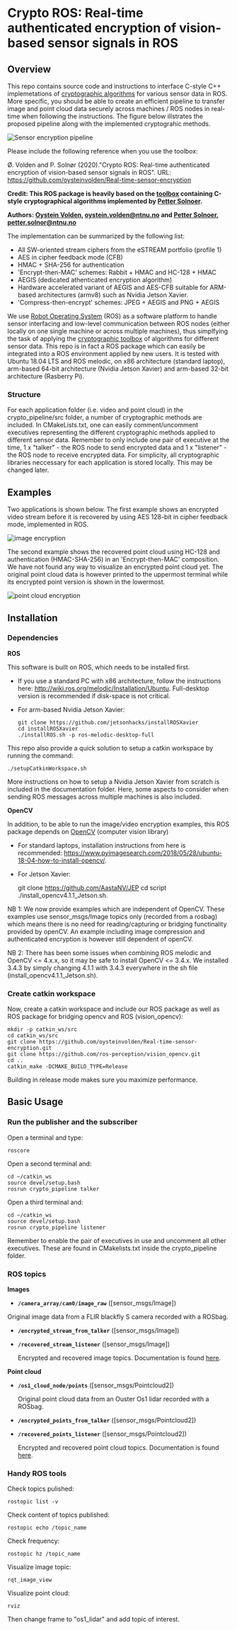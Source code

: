 # Crypto ROS: Real-time authenticated encryption of vision-based sensor signals in ROS

## Overview
This repo contains source code and instructions to interface C-style C++ implemetations of [cryptographic algorithms](https://github.com/pettsol/CryptoToolbox) for various sensor data in ROS. More specific, you should be able to create an efficient pipeline to transfer image and point cloud data securely across machines / ROS nodes in real-time when following the instructions. The figure below illstrates the proposed pipeline along with the implemented cryptograhic methods.



![Sensor encryption pipeline](doc/figures/sensor_encryption_overview.png)

Please include the following reference when you use the toolbox:

Ø. Volden and P. Solnør (2020)."Crypto ROS: Real-time authenticated encryption of vision-based sensor signals in ROS". URL: https://github.com/oysteinvolden/Real-time-sensor-encryption


**Credit: This ROS package is heavily based on the [toolbox](https://github.com/pettsol/CryptoToolbox) containing C-style cryptographical algorithms implemented by [Petter Solnoer](https://www.ntnu.no/ansatte/petter.solnor).**

**Authors: [Oystein Volden](https://www.ntnu.no/ansatte/oystv), oystein.volden@ntnu.no and [Petter Solnoer](https://www.ntnu.no/ansatte/petter.solnor), petter.solnor@ntnu.no**


The implementation can be summarized by the following list:

* All SW-oriented stream ciphers from the eSTREAM portfolio (profile 1)
* AES in cipher feedback mode (CFB)
* HMAC + SHA-256 for authentication
* 'Encrypt-then-MAC' schemes: Rabbit + HMAC and HC-128 + HMAC
* AEGIS (dedicated athenticated encryption algorithm) 
* Hardware accelerated variant of AEGIS and AES-CFB suitable for ARM-based architectures (armv8) such as Nvidia Jetson Xavier. 
* 'Compress-then-encrypt' schemes: JPEG + AEGIS and PNG + AEGIS

We use [Robot Operating System](https://www.ros.org/) (ROS) as a software platform to handle sensor interfacing and low-level communication between ROS nodes (either locally on one single machine or across multiple machines), thus simplfying the task of applying the [cryptographic toolbox](https://github.com/pettsol/CryptoToolbox) of algorithms for different sensor data. This repo is in fact a ROS package which can easily be integrated into a ROS environment applied by new users. It is tested with Ubuntu 18.04 LTS and ROS melodic, on x86 architecture (standard laptop), arm-based 64-bit architecture (Nvidia Jetson Xavier) and arm-based 32-bit architecture (Rasberry Pi).

### Structure
For each application folder (i.e. video and point cloud) in the crypto_pipeline/src folder, a number of cryptographic methods are included. In CMakeLists.txt, one can easily comment/uncomment executives representing the different cryptographic methods applied to different sensor data. Remember to only include one pair of executive at the time, 1 x "talker" - the ROS node to send encrypted data and 1 x "listener" - the ROS node to receive encrypted data. For simplicity, all cryptographic libraries neccessary for each application is stored locally. This may be changed later.

## Examples

Two applications is shown below. The first example shows an encrypted video stream before it is recovered by using AES 128-bit in cipher feedback mode, implemented in ROS.

![image encryption](doc/figures/encrypted_decrypted.png)

The second example shows the recovered point cloud using HC-128 and authentication (HMAC-SHA-256) in an 'Encrypt-then-MAC' composition. We have not found any way to visualize an encrypted point cloud yet. The original point cloud data is however printed to the uppermost terminal while its encrypted point version is shown in the lowermost.  

![point cloud encryption](doc/figures/encrypted_point_cloud_copy.png)

## Installation

### Dependencies

**ROS**

This software is built on ROS, which needs to be installed first.

- If you use a standard PC with x86 architecture, follow the instructions here: http://wiki.ros.org/melodic/Installation/Ubuntu. Full-desktop version is recommended if disk-space is not critical.

- For arm-based Nvidia Jetson Xavier:

      git clone https://github.com/jetsonhacks/installROSXavier
      cd installROSXavier
      ./installROS.sh -p ros-melodic-desktop-full
      
This repo also provide a quick solution to setup a catkin workspace by running the command:

	./setupCatkinWorkspace.sh
	
More instructions on how to setup a Nvidia Jetson Xavier from scratch is included in the documentation folder. Here, some aspects to consider when sending ROS messages across multiple machines is also included. 

**OpenCV**

In addition, to be able to run the image/video encryption examples, this ROS package depends on [OpenCV](http://opencv.org/) (computer vision library)

- For standard laptops, installation instructions from here is recommended: https://www.pyimagesearch.com/2018/05/28/ubuntu-18-04-how-to-install-opencv/.

- For Jetson Xavier:

    git clone https://github.com/AastaNV/JEP
    cd script
    ./install_opencv4.1.1_Jetson.sh.


NB 1: We now provide examples which are independent of OpenCV. These examples use sensor_msgs/Image topics only (recorded from a rosbag) which means there is no need for reading/capturing or bridging functinality provided by openCV. An example including image compression and authenticated encryption is however still dependent of openCV.   

NB 2: There has been some issues when combining ROS melodic and OpenCV <= 4.x.x, so it may be safe to install OpenCV <= 3.4.x. We installed 3.4.3 by simply changing 4.1.1 with 3.4.3 everywhere in the sh file (install_opencv4.1.1_Jetson.sh).

### Create catkin workspace

Now, create a catkin workspace and include our ROS package as well as ROS package for bridging opencv and ROS (vision_opencv):

    mkdir -p catkin_ws/src
    cd catkin_ws/src
    git clone https://github.com/oysteinvolden/Real-time-sensor-encryption.git
    git clone https://github.com/ros-perception/vision_opencv.git 
    cd ..
    catkin_make -DCMAKE_BUILD_TYPE=Release

Building in release mode makes sure you maximize performance. 

## Basic Usage

### Run the publisher and the subscriber

Open a terminal and type:

    roscore
Open a second terminal and:
	
    cd ~/catkin_ws
    source devel/setup.bash
    rosrun crypto_pipeline talker
Open a third terminal and:

    cd ~/catkin_ws
    source devel/setup.bash
    rosrun crypto_pipeline listener

Remember to enable the pair of executives in use and uncomment all other executives. These are found in CMakelists.txt inside the crypto_pipeline folder. 


### ROS topics

**Images**

* **`/camera_array/cam0/image_raw`** ([sensor_msgs/Image])

Original image data from a FLIR blackfly S camera recorded with a ROSbag. 

* **`/encrypted_stream_from_talker`** ([sensor_msgs/Image])

* **`/recovered_stream_listener`** ([sensor_msgs/Image])

    Encrypted and recovered image topics. Documentation is found [here](http://docs.ros.org/melodic/api/sensor_msgs/html/msg/Image.html). 
  
**Point cloud**


* **`/os1_cloud_node/points`** ([sensor_msgs/Pointcloud2])

    Original point cloud data from an Ouster Os1 lidar recorded with a ROSbag. 

* **`/encrypted_points_from_talker`** ([sensor_msgs/Pointcloud2])

* **`/recovered_points_listener`** ([sensor_msgs/Pointcloud2])

    Encrypted and recovered point cloud topics. Documentation is found [here](http://docs.ros.org/melodic/api/sensor_msgs/html/msg/PointCloud2.html).


### Handy ROS tools
	
Check topics pulished:

    rostopic list -v
Check content of topics published:

    rostopic echo /topic_name
Check frequency:

    rostopic hz /topic_name
Visualize image topic:

    rqt_image_view
Visualize point cloud:

    rviz

Then change frame to "os1_lidar" and add topic of interest. 




